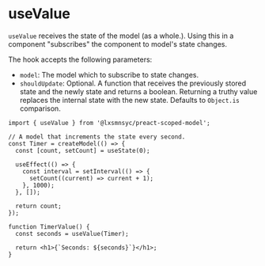 # useValue

`useValue` receives the state of the model (as a whole.). Using this in a component "subscribes" the component to model's state changes.

The hook accepts the following parameters:
- `model`: The model which to subscribe to state changes.
- `shouldUpdate`: Optional. A function that receives the previously stored state and the newly state and returns a boolean. Returning a truthy value replaces the internal state with the new state. Defaults to `Object.is` comparison.


```tsx
import { useValue } from '@lxsmnsyc/preact-scoped-model';

// A model that increments the state every second.
const Timer = createModel(() => {
  const [count, setCount] = useState(0);

  useEffect(() => {
    const interval = setInterval(() => {
      setCount((current) => current + 1);
    }, 1000);
  }, []);

  return count;
});

function TimerValue() {
  const seconds = useValue(Timer);

  return <h1>{`Seconds: ${seconds}`}</h1>;
}
````
